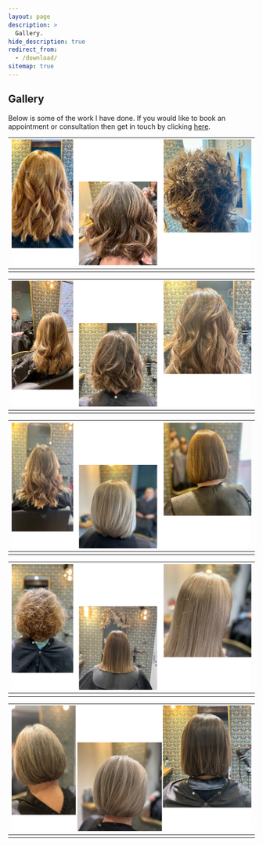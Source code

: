 ```yaml
---
layout: page
description: >
  Gallery.
hide_description: true
redirect_from:
  - /download/
sitemap: true
---
```


## Gallery

Below is some of the work I have done.  If you would like to book an appointment or consultation then get in touch by clicking [here](/contact).

| ![Gallery 1](/assets/img/gallery/gallery_1.png) |
|:--:|
|  |

| ![Gallery 2](/assets/img/gallery/gallery_2.png) |
|:--:|
|  |

| ![Gallery 3](/assets/img/gallery/gallery_3.png) |
|:--:|
|  |

| ![Gallery 4](/assets/img/gallery/gallery_4.png) |
|:--:|
| |

| ![Gallery 4](/assets/img/gallery/gallery_5.png) |
|:--:|
| |